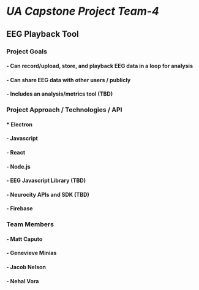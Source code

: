 # *UA Capstone Project Team-4*

## **EEG Playback Tool**

### **Project Goals**
#### - Can record/upload, store, and playback EEG data in a loop for analysis
#### - Can share EEG data with other users / publicly
#### - Includes an analysis/metrics tool (TBD)

### **Project Approach / Technologies / API**
#### * Electron
#### - Javascript 
#### - React
#### - Node.js
#### - EEG Javascript Library (TBD)
#### - Neurocity APIs and SDK (TBD)
#### - Firebase

### **Team Members** 
#### - Matt Caputo 
#### - Genevieve Minias 
#### - Jacob Nelson 
#### - Nehal Vora 
